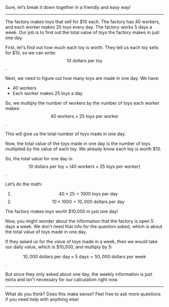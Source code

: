 Sure, let’s break it down together in a friendly and easy way!

---

The factory makes toys that sell for $10 each. The factory has 40 workers, and each worker makes 25 toys every day. The factory works 5 days a week. Our job is to find out the total value of toys the factory makes in just one day.

First, let's find out how much each toy is worth. They tell us each toy sells for $10, so we can write: $$10 \text{ dollars per toy}$$.

Next, we need to figure out how many toys are made in one day. We have:
- 40 workers
- Each worker makes 25 toys a day

So, we multiply the number of workers by the number of toys each worker makes: $$40 \text{ workers} \times 25 \text{ toys per worker}$$.

This will give us the total number of toys made in one day.

Now, the total value of the toys made in one day is the number of toys multiplied by the value of each toy. We already know each toy is worth $10.

So, the total value for one day is: $$10 \text{ dollars per toy} \times \left(40 \text{ workers} \times 25 \text{ toys per worker}\right)$$.

Let’s do the math:

1. $$40 \times 25 = 1000 \text{ toys per day}$$
2. $$10 \times 1000 = 10,000 \text{ dollars per day}$$

The factory makes toys worth $10,000 in just one day!

Now, you might wonder about the information that the factory is open 5 days a week. We don’t need that info for the question asked, which is about the total value of toys made in one day. 

If they asked us for the value of toys made in a week, then we would take our daily value, which is $10,000, and multiply by 5:

$$10,000 \text{ dollars per day} \times 5 \text{ days} = 50,000 \text{ dollars per week}$$.

But since they only asked about one day, the weekly information is just extra and isn't necessary for our calculation right now.

---

What do you think? Does this make sense? Feel free to ask more questions if you need help with anything else!